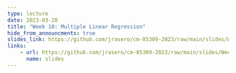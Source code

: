 ```yaml
---
type: lecture
date: 2023-03-28
title: "Week 10: Multiple Linear Regression"
hide_from_announcments: true
slides_link: https://github.com/jrasero/cm-85309-2023/raw/main/slides/Week-10.pdf
links: 
    - url: https://github.com/jrasero/cm-85309-2023/raw/main/slides/Week-10.pdf
      name: slides
---
```



